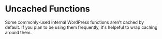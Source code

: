 Uncached Functions
==================

Some commonly-used internal WordPress functions aren't cached by default. If you plan to be using them frequently, it's helpeful to wrap caching around them.
